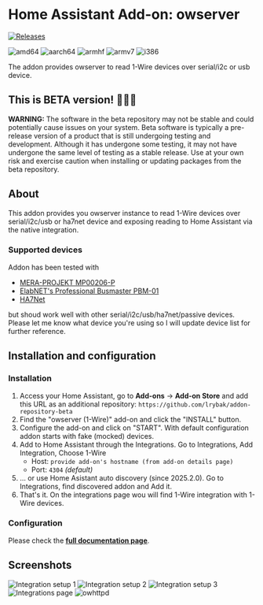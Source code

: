 # Home Assistant Add-on: owserver

[![Releases][version]][releases]

![amd64][amd64-shield]
![aarch64][aarch64-shield]
![armhf][armhf-shield]
![armv7][armv7-shield]
![i386][i386-shield]

The addon provides owserver to read 1-Wire devices over serial/i2c or usb device.

## This is BETA version! 🔧🔧🔧
**WARNING:** The software in the beta repository may not be stable and could potentially cause issues on your system. Beta software is typically a pre-release version of a product that is still undergoing testing and development. Although it has undergone some testing, it may not have undergone the same level of testing as a stable release. Use at your own risk and exercise caution when installing or updating packages from the beta repository.

## About

This addon provides you owserver instance to read 1-Wire devices over serial/i2c/usb or ha7net device and exposing reading to Home Assistant via the native integration.

### Supported devices
Addon has been tested with
- [MERA-PROJEKT MP00206-P](http://www.meraprojekt.com.pl/mp00206-p.html)
- [ElabNET's Professional Busmaster PBM-01](https://shop.elabnet.de/en/1-wire/series/h/1-wire-professional-bus-master-pbm01-usb_812_2073)
- [HA7Net](https://www.embeddeddatasystems.com/HA7Net--Ethernet-1-Wire-Host-Adapter_p_22.html) 

but shoud work well with other serial/i2c/usb/ha7net/passive devices. Please let me know what device you're using so I will update device list for further reference.

## Installation and configuration

### Installation

1. Access your Home Assistant, go to **Add-ons** -> **Add-on Store** and add this URL as an additional repository: 
`https://github.com/lrybak/addon-repository-beta`
1. Find the "owserver (1-Wire)" add-on and click the "INSTALL" button.
1. Configure the add-on and click on "START". With default configuration addon starts with fake (mocked) devices.
1. Add to Home Assistant through the Integrations. Go to Integrations, Add Integration, Choose 1-Wire
    - Host: `provide add-on's hostname (from add-on details page)`
    - Port: `4304` _(default)_
1. ... or use Home Asistant auto discovery (since 2025.2.0). Go to Integrations, find discovered addon and Add it.
1. That's it. On the integrations page wou will find 1-Wire integration with 1-Wire devices.

### Configuration
Please check the **[full documentation page](https://github.com/lrybak/hassio-owserver/blob/master/DOCS.md)**.

## Screenshots

![Integration setup 1](https://github.com/lrybak/hassio-owserver/raw/master/images/screenshot_setup1.png)
![Integration setup 2](https://github.com/lrybak/hassio-owserver/raw/master/images/screenshot_setup2.png)
![Integration setup 3](https://github.com/lrybak/hassio-owserver/raw/master/images/screenshot_setup3.jpg)
![Integrations page](https://github.com/lrybak/hassio-owserver/raw/master/images/screenshot_integrations.jpg)
![owhttpd](https://github.com/lrybak/hassio-owserver/raw/master/images/screenshot_owhttpd.jpg)

[version]: https://img.shields.io/badge/version-v0.6.2--rc1-blue.svg
[releases]: https://github.com/lrybak/hassio-owserver/releases
[addons-repository]: https://github.com/lrybak/addon-repository
[addons-repository-beta]: https://github.com/lrybak/addon-repository-beta
[addons-repository-edge]: https://github.com/lrybak/addon-repository-edge

[amd64-shield]: https://img.shields.io/badge/amd64-yes-green.svg
[aarch64-shield]: https://img.shields.io/badge/aarch64-yes-green.svg
[armhf-shield]: https://img.shields.io/badge/armhf-yes-green.svg
[armv7-shield]: https://img.shields.io/badge/armv7-yes-green.svg
[i386-shield]: https://img.shields.io/badge/i386-no-red.svg
